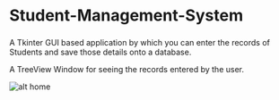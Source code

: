 # Student-Management-System
###
A Tkinter GUI based application by which you can enter the records of Students and save those details onto a database.

A TreeView Window for seeing the records entered by the user.

![alt home]()
